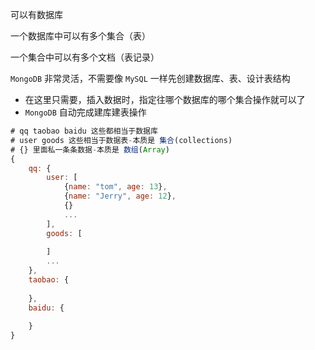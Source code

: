 可以有数据库

一个数据库中可以有多个集合（表）

一个集合中可以有多个文档（表记录）

`MongoDB` 非常灵活，不需要像 `MySQL` 一样先创建数据库、表、设计表结构

* 在这里只需要，插入数据时，指定往哪个数据库的哪个集合操作就可以了
* `MongoDB` 自动完成建库建表操作

```js
# qq taobao baidu 这些都相当于数据库
# user goods 这些相当于数据表-本质是 集合(collections)
# {} 里面私一条条数据-本质是 数组(Array)
{
    qq: {
        user: [
            {name: "tom", age: 13},
            {name: "Jerry", age: 12},
            {}
            ...
        ],
        goods: [
            
        ]
		...
    },
	taobao: {
        
    },
	baidu: {
        
    }
}
```

